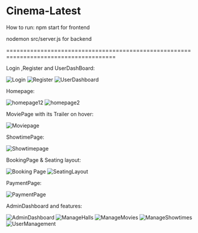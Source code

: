 ﻿# Cinema-Latest
How to run:
npm start for frontend

nodemon src/server.js for backend

======================================================================================


Login ,Register and UserDashBoard:

![Login](https://github.com/user-attachments/assets/2d3306a5-6e3e-4ed0-9e2f-db9b311c22da)
![Register](https://github.com/user-attachments/assets/5999d790-a415-48ab-ae0b-303da59967d2)
![UserDashboard](https://github.com/user-attachments/assets/fbac79f8-5e87-4b0e-b74b-d8feb6f797c4)


Homepage:


![homepage12](https://github.com/user-attachments/assets/ba460245-87a8-4c34-ad8a-15282ff7ec02)
![homepage2](https://github.com/user-attachments/assets/2445341b-0d2f-4e67-be43-927be1393be7)

MoviePage with its Trailer on hover:

![Moviepage](https://github.com/user-attachments/assets/c9778112-e276-4ac0-b943-e0ede8dc53ba)

ShowtimePage:

![Showtimepage](https://github.com/user-attachments/assets/8c023b09-74b3-42ae-b759-41279351afdc)

BookingPage & Seating layout:

![Booking Page](https://github.com/user-attachments/assets/fcda6236-2dd7-416a-a7f8-d22ac71f1fc7)
![SeatingLayout](https://github.com/user-attachments/assets/fb9ca490-ce04-4d2b-a75b-e30920c9d4a8)

PaymentPage:

![PaymentPage](https://github.com/user-attachments/assets/5abae6d9-6f29-459b-93ce-8add4b518cba)

AdminDashboard and features:


![AdminDashboard](https://github.com/user-attachments/assets/e650cd40-4c78-4122-ac12-11b615ace30b)
![ManageHalls](https://github.com/user-attachments/assets/fe09d803-481f-46f4-817d-1741e7ce86bb)
![ManageMovies](https://github.com/user-attachments/assets/8aa0c86d-3cf0-409b-bd0a-38a2aa08ba1d)
![ManageShowtimes](https://github.com/user-attachments/assets/d35a1ae1-28c5-4d78-8b54-333ca687f72d)
![UserManagement](https://github.com/user-attachments/assets/659181f9-1803-45fe-9a94-41e5eedf0f98)
